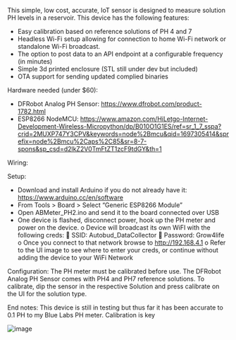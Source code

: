 This simple, low cost, accurate, IoT sensor is designed to measure solution PH levels in a reservoir. This device has the following features:
-	Easy calibration based on reference solutions of PH 4 and 7
-	Headless Wi-Fi setup allowing for connection to home Wi-Fi network or standalone Wi-Fi broadcast.
-	The option to post data to an API endpoint at a configurable frequency (in minutes)
-	Simple 3d printed enclosure (STL still under dev but included)
-	OTA support for sending updated complied binaries

Hardware needed (under $60):
-	DFRobot Analog PH Sensor: https://www.dfrobot.com/product-1782.html
-	ESP8266 NodeMCU: https://www.amazon.com/HiLetgo-Internet-Development-Wireless-Micropython/dp/B010O1G1ES/ref=sr_1_7_sspa?crid=2MUXP747Y3CPV&keywords=node%2Bmcu&qid=1697305414&sprefix=node%2Bmcu%2Caps%2C85&sr=8-7-spons&sp_csd=d2lkZ2V0TmFtZT1zcF9tdGY&th=1

Wiring: 

Setup:
-	Download and install Arduino if you do not already have it: https://www.arduino.cc/en/software
-	From Tools > Board > Select “Generic ESP8266 Module”
-	Open ABMeter_PH2.ino and send it to the board connected over USB 
-	One device is flashed, disconnect power, hook up the PH meter and power on the device.
o	Device will broadcast its own WiFI with the following creds: 
	SSID: Autobud_DataCollector
	Password: Grow4life
o	Once you connect to that network browse to http://192.168.4.1
o	Refer to the UI image to see where to enter your creds, or continue without adding the device to your WiFi Network

Configuration:
The PH meter must be calibrated before use. The DFRobot Analog PH Sensor comes with PH4 and PH7 reference solutions. To calibrate, dip the sensor in the respective
Solution and press calibrate on the UI for the solution type.

End notes: This device is still in testing but thus far it has been accurate to 0.1 PH to my Blue Labs PH meter. Calibration is key 




![image](https://github.com/Techn0Hippie/ABMeter_PH/assets/76974910/56b55383-0949-42d6-b634-2977222a2724)
